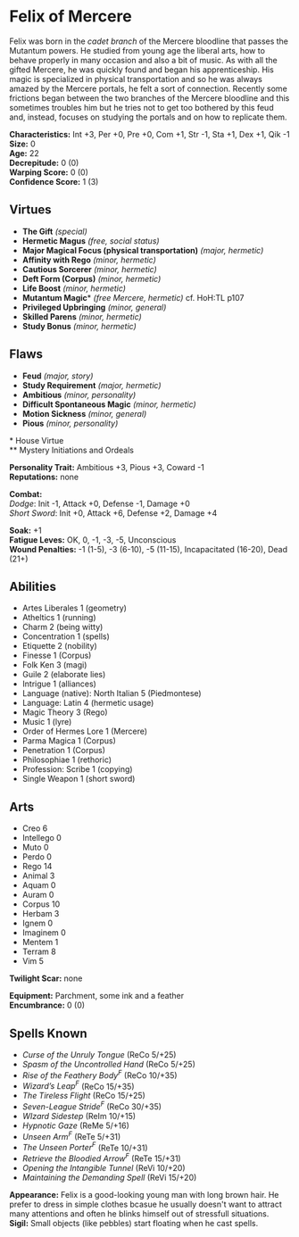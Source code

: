 # Felix of Mercere

Felix was born in the *cadet branch* of the Mercere bloodline that passes the Mutantum powers. He studied from young age the liberal arts, how to behave properly in many occasion and also a bit of music. As with all the gifted Mercere, he was quickly found and began his apprenticeship. His magic is specialized in physical transportation and so he was always amazed by the Mercere portals, he felt a sort of connection. Recently some frictions began between the two branches of the Mercere bloodline and this sometimes troubles him but he tries not to get too bothered by this feud and, instead, focuses on studying the portals and on how to replicate them.

**Characteristics:** Int +3, Per +0, Pre +0, Com +1, Str -1, Sta +1, Dex +1, Qik -1  
**Size:** 0  
**Age:** 22  
**Decrepitude:** 0 (0)  
**Warping Score:** 0 (0)  
**Confidence Score:** 1 (3)

## Virtues

- **The Gift** _(special)_
- **Hermetic Magus** _(free, social status)_
- **Major Magical Focus (physical transportation)** _(major, hermetic)_
- **Affinity with Rego** _(minor, hermetic)_
- **Cautious Sorcerer** _(minor, hermetic)_
- **Deft Form (Corpus)** _(minor, hermetic)_
- **Life Boost** _(minor, hermetic)_
- **Mutantum Magic**\* _(free Mercere, hermetic)_ cf. HoH:TL p107 
- **Privileged Upbringing** _(minor, general)_
- **Skilled Parens** _(minor, hermetic)_
- **Study Bonus** _(minor, hermetic)_

## Flaws

- **Feud** _(major, story)_
- **Study Requirement** _(major, hermetic)_
- **Ambitious** _(minor, personality)_
- **Difficult Spontaneous Magic** _(minor, hermetic)_
- **Motion Sickness** _(minor, general)_
- **Pious** _(minor, personality)_

\* House Virtue  
** Mystery Initiations and Ordeals

**Personality Trait:** Ambitious +3, Pious +3, Coward -1  
**Reputations:** none

**Combat:**  
*Dodge*: Init -1, Attack +0, Defense -1, Damage +0  
*Short Sword*: Init +0, Attack +6, Defense +2, Damage +4                                                                                                  

**Soak:** +1  
**Fatigue Leves:** OK, 0, -1, -3, -5, Unconscious  
**Wound Penalties:** -1 (1-5), -3 (6-10), -5 (11-15), Incapacitated (16-20), Dead (21+)

## Abilities

+ Artes Liberales 1 (geometry)
+ Atheltics 1 (running)
+ Charm 2 (being witty)
+ Concentration 1 (spells)
+ Etiquette 2 (nobility)
+ Finesse 1 (Corpus)
+ Folk Ken 3 (magi)
+ Guile 2 (elaborate lies)
+ Intrigue 1 (alliances)
+ Language (native): North Italian 5 (Piedmontese)
+ Language: Latin 4 (hermetic usage)
+ Magic Theory 3 (Rego)
+ Music 1 (lyre)
+ Order of Hermes Lore 1 (Mercere)
+ Parma Magica 1 (Corpus)
+ Penetration 1 (Corpus)
+ Philosophiae 1 (rethoric)
+ Profession: Scribe 1 (copying)
+ Single Weapon 1 (short sword)

## Arts

+ Creo 6
+ Intellego 0
+ Muto 0
+ Perdo 0
+ Rego 14
+ Animal 3
+ Aquam 0
+ Auram 0
+ Corpus 10
+ Herbam 3
+ Ignem 0
+ Imaginem 0
+ Mentem 1
+ Terram 8
+ Vim 5

**Twilight Scar:** none  

**Equipment:** Parchment, some ink and a feather  
**Encumbrance:** 0 (0)

## Spells Known

+ *Curse of the Unruly Tongue* (ReCo 5/+25)
+ *Spasm of the Uncontrolled Hand* (ReCo 5/+25)
+ *Rise of the Feathery Body<sup>F</sup>* (ReCo 10/+35)
+ *Wizard’s Leap<sup>F</sup>* (ReCo 15/+35)
+ *The Tireless Flight* (ReCo 15/+25)
+ *Seven-League Stride<sup>F</sup>* (ReCo 30/+35)
+ *WIzard Sidestep* (ReIm 10/+15)
+ *Hypnotic Gaze* (ReMe 5/+16)
+ *Unseen Arm<sup>F</sup>* (ReTe 5/+31)
+ *The Unseen Porter<sup>F</sup>* (ReTe 10/+31)
+ *Retrieve the Bloodied Arrow<sup>F</sup>* (ReTe 15/+31)
+ *Opening the Intangible Tunnel* (ReVi 10/+20)
+ *Maintaining the Demanding Spell* (ReVi 15/+20)

**Appearance:** Felix is a good-looking young man with long brown hair. He prefer to dress in simple clothes bcasue he usually doesn't want to attract many attentions and often he blinks himself out of stressfull situations.  
**Sigil:** Small objects (like pebbles) start floating when he cast spells.
